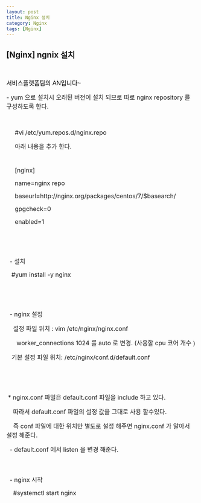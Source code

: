 ```yaml
---
layout: post
title: Nginx 설치
category: Nginx
tags: [Nginx]
---
```


## [Nginx] ngnix 설치


<br>

<p class="p1"><span style="font-size: 12pt; font-family: &quot;맑은 고딕&quot;, sans-serif; color: rgb(0, 0, 0);">서비스플랫폼팀의</span><span class="s1" style="font-size: 12pt; font-family: &quot;맑은 고딕&quot;, sans-serif; color: rgb(0, 0, 0);"> AN</span><span style="font-size: 12pt; font-family: &quot;맑은 고딕&quot;, sans-serif; color: rgb(0, 0, 0);">입니다</span><span class="s1"><span style="font-size: 12pt; font-family: &quot;맑은 고딕&quot;, sans-serif; color: rgb(0, 0, 0);">~</span><br /><span style="font-size: 12pt; font-family: &quot;맑은 고딕&quot;, sans-serif; color: rgb(0, 0, 0);">
</span>

<p class="p1"><span style="font-size: 12pt;">- yum </span><span class="s1" style="font-size: 12pt;">으로</span><span style="font-size: 12pt;"> </span><span class="s1" style="font-size: 12pt;">설치시</span><span style="font-size: 12pt;"> </span><span class="s1" style="font-size: 12pt;">오래된</span><span style="font-size: 12pt;"> </span><span class="s1" style="font-size: 12pt;">버전이</span><span style="font-size: 12pt;"> </span><span class="s1" style="font-size: 12pt;">설치</span><span style="font-size: 12pt;"> </span><span class="s1" style="font-size: 12pt;">되므로</span><span style="font-size: 12pt;"> </span><span class="s1" style="font-size: 12pt;">따로</span><span style="font-size: 12pt;"> nginx repository </span><span class="s1" style="font-size: 12pt;">를</span><span style="font-size: 12pt;"> </span><span class="s1" style="font-size: 12pt;">구성하도록</span><span style="font-size: 12pt;"> </span><span class="s1" style="font-size: 12pt;">한다</span><span style="font-size: 12pt;">.</span></p>
<p class="p1"><span style="font-size: 12pt;"><br /></span></p>
<p class="p1"><span class="Apple-converted-space" style="font-size: 12pt;">&nbsp;&nbsp; &nbsp; </span><span style="font-size: 12pt;">#vi /etc/yum.repos.d/nginx.repo</span></p>
<p class="p1"><span class="Apple-converted-space" style="font-size: 12pt;">&nbsp;&nbsp; &nbsp; </span><span class="s1" style="font-size: 12pt;">아래</span><span style="font-size: 12pt;"> </span><span class="s1" style="font-size: 12pt;">내용을</span><span style="font-size: 12pt;"> </span><span class="s1" style="font-size: 12pt;">추가</span><span style="font-size: 12pt;"> </span><span class="s1" style="font-size: 12pt;">한다</span><span style="font-size: 12pt;">.</span></p>
<p class="p2"><br /></p>
<p class="p1"><span class="Apple-converted-space" style="font-size: 12pt;">&nbsp;&nbsp; &nbsp; </span><span style="font-size: 12pt;">[nginx]</span></p>
<p class="p1"><span class="Apple-converted-space" style="font-size: 12pt;">&nbsp;&nbsp; &nbsp; </span><span style="font-size: 12pt;">name=nginx repo</span></p>
<p class="p1"><span class="Apple-converted-space" style="font-size: 12pt;">&nbsp;&nbsp; &nbsp; </span><span style="font-size: 12pt;">baseurl=http://nginx.org/packages/centos/7/$basearch/</span></p>
<p class="p1"><span class="Apple-converted-space" style="font-size: 12pt;">&nbsp;&nbsp; &nbsp; </span><span style="font-size:12pt;">gpgcheck=0</span></p>
<p class="p1"><span class="Apple-converted-space" style="font-size: 12pt;">&nbsp;&nbsp; &nbsp; </span><span style="font-size: 12pt;">enabled=1</span></p>
<p class="p1"><span style="font-size: 12pt;"><br /></span></p>
<p class="p1"><span style="font-size: 12pt;"><br /></span></p>
<p class="p1"><span class="Apple-converted-space" style="font-size: 12pt;">&nbsp; </span><span style="font-size: 12pt;">- </span><span class="s1" style="font-size: 12pt;">설치</span></p>
<p class="p1"><span class="Apple-converted-space" style="font-size: 12pt;">&nbsp;&nbsp; </span><span style="font-size: 12pt;">#yum install -y nginx</span></p>
<p class="p1"><span style="font-size: 12pt;"><br /></span></p>
<p class="p1"><span style="font-size: 12pt;"><br /></span></p>
<p class="p1"><span class="Apple-converted-space" style="font-size: 12pt;">&nbsp; </span><span style="font-size: 12pt;">- nginx </span><span class="s1" style="font-size: 12pt;">설정</span></p>
<p class="p1"><span class="Apple-converted-space" style="font-size: 12pt;">&nbsp; &nbsp; </span><span class="s1" style="font-size: 12pt;">설정</span><span style="font-size: 12pt;"> </span><span class="s1" style="font-size: 12pt;">파일</span><span style="font-size: 12pt;"> </span><span class="s1" style="font-size: 12pt;">위치</span><span style="font-size: 12pt;"> : vim /etc/nginx/nginx.conf</span></p>
<p class="p1"><span class="Apple-converted-space" style="font-size: 12pt;">&nbsp; &nbsp; &nbsp; </span><span style="font-size: 12pt;">worker_connections 1024 </span><span class="s1" style="font-size: 12pt;">를</span><span style="font-size: 12pt;"> auto </span><span class="s1" style="font-size: 12pt;">로</span><span style="font-size: 12pt;"> </span><span class="s1" style="font-size: 12pt;">변경</span><span style="font-size: 12pt;">. (</span><span class="s1" style="font-size: 12pt;">사용할</span><span style="font-size: 12pt;"> cpu </span><span class="s1" style="font-size: 12pt;">코어</span><span style="font-size: 12pt;"> </span><span class="s1" style="font-size: 12pt;">개수 )</span></p>
<p class="p1"><span class="Apple-converted-space" style="font-size: 12pt;">&nbsp;&nbsp; </span><span class="s1" style="font-size: 12pt;">기본</span><span style="font-size: 12pt;"> </span><span class="s1" style="font-size: 12pt;">설정</span><span style="font-size: 12pt;"> </span><span class="s1" style="font-size: 12pt;">파일</span><span style="font-size: 12pt;"> </span><span class="s1" style="font-size: 12pt;">위치</span><span style="font-size: 12pt;">: /etc/nginx/conf.d/default.conf</span></p>
<p class="p1"><span style="font-size: 12pt;"><br /></span></p>
<p class="p1"><span style="font-size: 12pt;"><br /></span></p>
<p class="p1"><span class="Apple-converted-space" style="font-size: 12pt;">&nbsp;</span><span style="font-size: 12pt;">* nginx.conf </span><span class="s1" style="font-size: 12pt;">파일은</span><span style="font-size: 12pt;"> default.conf </span><span class="s1" style="font-size: 12pt;">파일을</span><span style="font-size: 12pt;"> include </span><span class="s1" style="font-size: 12pt;">하고</span><span style="font-size: 12pt;"> </span><span class="s1" style="font-size: 12pt;">있다</span><span style="font-size: 12pt;">.</span></p>
<p class="p1"><span class="Apple-converted-space" style="font-size: 12pt;">&nbsp; &nbsp; </span><span class="s1" style="font-size: 12pt;">따라서</span><span style="font-size: 12pt;"> default.conf </span><span class="s1" style="font-size: 12pt;">파일의</span><span style="font-size: 12pt;"> </span><span class="s1" style="font-size: 12pt;">설정</span><span style="font-size: 12pt;"> </span><span class="s1" style="font-size: 12pt;">값을</span><span style="font-size: 12pt;"> </span><span class="s1" style="font-size: 12pt;">그대로</span><span style="font-size: 12pt;"> </span><span class="s1" style="font-size: 12pt;">사용</span><span style="font-size: 12pt;"> </span><span class="s1" style="font-size: 12pt;">할수있다</span><span style="font-size: 12pt;">.</span></p>
<p class="p1"><span class="Apple-converted-space" style="font-size: 12pt;">&nbsp; &nbsp; </span><span class="s1" style="font-size: 12pt;">즉</span><span style="font-size: 12pt;"> conf </span><span class="s1" style="font-size: 12pt;">파일에</span><span style="font-size: 12pt;"> </span><span class="s1" style="font-size: 12pt;">대한</span><span style="font-size: 12pt;"> </span><span class="s1" style="font-size: 12pt;">위치만</span><span style="font-size: 12pt;"> </span><span class="s1" style="font-size: 12pt;">별도로</span><span style="font-size: 12pt;"> </span><span class="s1" style="font-size: 12pt;">설정</span><span style="font-size: 12pt;"> </span><span class="s1" style="font-size: 12pt;">해주면</span><span style="font-size: 12pt;"> nginx.conf </span><span class="s1" style="font-size: 12pt;">가</span><span style="font-size: 12pt;"> </span><span class="s1" style="font-size: 12pt;">알아서</span><span style="font-size: 12pt;"> </span><span class="s1" style="font-size: 12pt;">설정</span><span style="font-size: 12pt;"> </span><span class="s1" style="font-size: 12pt;">해준다</span><span style="font-size: 12pt;">.</span></p>
<p class="p1"><span class="Apple-converted-space" style="font-size: 12pt;">&nbsp; </span><span style="font-size: 12pt;">- default.conf </span><span class="s1" style="font-size: 12pt;">에서</span><span style="font-size: 12pt;"> listen </span><span class="s1" style="font-size: 12pt;">을</span><span style="font-size: 12pt;"> </span><span class="s1" style="font-size: 12pt;">변경</span><span style="font-size: 12pt;"> </span><span class="s1" style="font-size: 12pt;">해준다</span><span style="font-size: 12pt;">.</span></p>
<p class="p2"><br /></p>
<p class="p2"><br /></p>
<p class="p1"><span class="Apple-converted-space" style="font-size: 12pt;">&nbsp; </span><span style="font-size: 12pt;">- nginx </span><span class="s1" style="font-size: 12pt;">시작</span></p>
<p class="p1"><span class="Apple-converted-space" style="font-size: 12pt;">&nbsp; &nbsp; </span><span style="font-size: 12pt;">#systemctl start nginx</span></p>
<p class="p2"><br /></p><style type="text/css"><span style="font-size: 12pt;">
p.p1 {margin: 0.0px 0.0px 0.0px 0.0px; font: 12.0px Helvetica; color: #454545}
p.p2 {margin: 0.0px 0.0px 0.0px 0.0px; font: 12.0px Helvetica; color: #454545; min-height: 14.0px}
p.p3 {margin: 0.0px 0.0px 0.0px 0.0px; font: 12.0px 'Apple SD Gothic Neo'; color: #454545}
span.s1 {font: 12.0px 'Apple SD Gothic Neo'}
span.s2 {font: 12.0px Helvetica}
</span></style><p><br /></p>